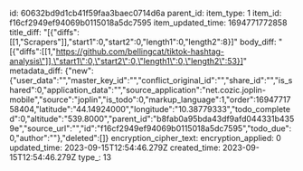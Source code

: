 id: 60632bd9d1cb41f59faa3baec0714d6a
parent_id: 
item_type: 1
item_id: f16cf2949ef94069b0115018a5dc7595
item_updated_time: 1694771772858
title_diff: "[{\"diffs\":[[1,\"Scrapers\"]],\"start1\":0,\"start2\":0,\"length1\":0,\"length2\":8}]"
body_diff: "[{\"diffs\":[[1,\"https://github.com/bellingcat/tiktok-hashtag-analysis\"]],\"start1\":0,\"start2\":0,\"length1\":0,\"length2\":53}]"
metadata_diff: {"new":{"user_data":"","master_key_id":"","conflict_original_id":"","share_id":"","is_shared":0,"application_data":"","source_application":"net.cozic.joplin-mobile","source":"joplin","is_todo":0,"markup_language":1,"order":1694771758404,"latitude":"44.14924000","longitude":"10.38779333","todo_completed":0,"altitude":"539.8000","parent_id":"b8fab0a95bda43df9afd044331b4359e","source_url":"","id":"f16cf2949ef94069b0115018a5dc7595","todo_due":0,"author":""},"deleted":[]}
encryption_cipher_text: 
encryption_applied: 0
updated_time: 2023-09-15T12:54:46.279Z
created_time: 2023-09-15T12:54:46.279Z
type_: 13